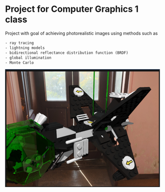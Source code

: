 # Project for Computer Graphics 1 class 

Project with goal of achieving photorealistic images using methods such as

	- ray tracing
	- lightning models
	- bidirectional reflectance distribution function (BRDF)
	- global illumination
	- Monte Carlo

 ![](result.png)
